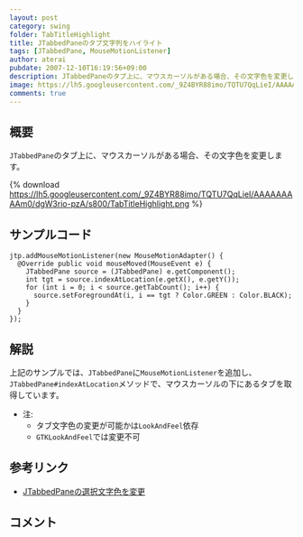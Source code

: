```yaml
---
layout: post
category: swing
folder: TabTitleHighlight
title: JTabbedPaneのタブ文字列をハイライト
tags: [JTabbedPane, MouseMotionListener]
author: aterai
pubdate: 2007-12-10T16:19:56+09:00
description: JTabbedPaneのタブ上に、マウスカーソルがある場合、その文字色を変更します。
image: https://lh5.googleusercontent.com/_9Z4BYR88imo/TQTU7QqLieI/AAAAAAAAAm0/dgW3rio-pzA/s800/TabTitleHighlight.png
comments: true
---
```

## 概要
`JTabbedPane`のタブ上に、マウスカーソルがある場合、その文字色を変更します。

{% download https://lh5.googleusercontent.com/_9Z4BYR88imo/TQTU7QqLieI/AAAAAAAAAm0/dgW3rio-pzA/s800/TabTitleHighlight.png %}

## サンプルコード
<pre class="prettyprint"><code>jtp.addMouseMotionListener(new MouseMotionAdapter() {
  @Override public void mouseMoved(MouseEvent e) {
    JTabbedPane source = (JTabbedPane) e.getComponent();
    int tgt = source.indexAtLocation(e.getX(), e.getY());
    for (int i = 0; i &lt; source.getTabCount(); i++) {
      source.setForegroundAt(i, i == tgt ? Color.GREEN : Color.BLACK);
    }
  }
});
</code></pre>

## 解説
上記のサンプルでは、`JTabbedPane`に`MouseMotionListener`を追加し、`JTabbedPane#indexAtLocation`メソッドで、マウスカーソルの下にあるタブを取得しています。

- 注:
    - タブ文字色の変更が可能かは`LookAndFeel`依存
    - `GTKLookAndFeel`では変更不可

<!-- dummy comment line for breaking list -->

## 参考リンク
- [JTabbedPaneの選択文字色を変更](http://ateraimemo.com/Swing/ColorTab.html)

<!-- dummy comment line for breaking list -->

## コメント
